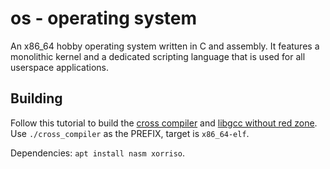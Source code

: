 # os - operating system

An x86_64 hobby operating system written in C and assembly. It features a monolithic kernel and a dedicated scripting language that is used for all userspace applications.

## Building

Follow this tutorial to build the [cross compiler](https://wiki.osdev.org/GCC_Cross-Compiler)
and [libgcc without red zone](https://wiki.osdev.org/Libgcc_without_red_zone).
Use `./cross_compiler` as the PREFIX, target is `x86_64-elf`.

Dependencies: `apt install nasm xorriso`.

